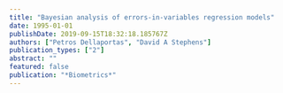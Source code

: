 ```yaml
---
title: "Bayesian analysis of errors-in-variables regression models"
date: 1995-01-01
publishDate: 2019-09-15T18:32:18.185767Z
authors: ["Petros Dellaportas", "David A Stephens"]
publication_types: ["2"]
abstract: ""
featured: false
publication: "*Biometrics*"
---
```


